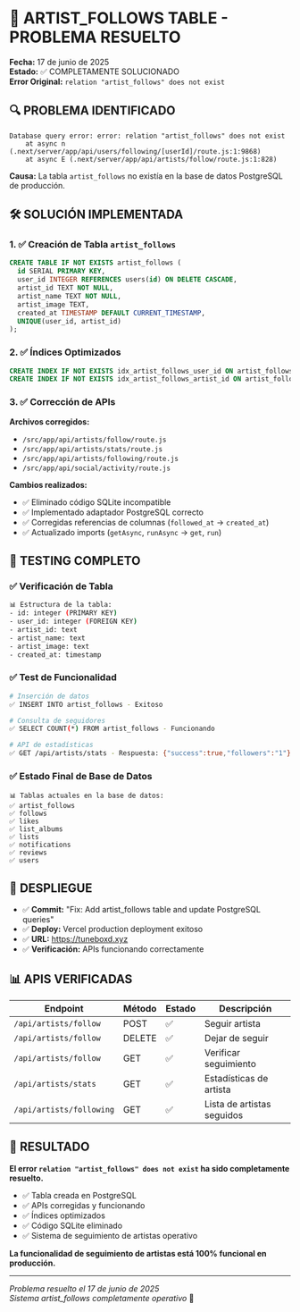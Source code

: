 # 🎨 ARTIST_FOLLOWS TABLE - PROBLEMA RESUELTO

**Fecha:** 17 de junio de 2025  
**Estado:** ✅ COMPLETAMENTE SOLUCIONADO  
**Error Original:** `relation "artist_follows" does not exist`

## 🔍 PROBLEMA IDENTIFICADO

```
Database query error: error: relation "artist_follows" does not exist
    at async n (.next/server/app/api/users/following/[userId]/route.js:1:9868)
    at async E (.next/server/app/api/artists/follow/route.js:1:828)
```

**Causa:** La tabla `artist_follows` no existía en la base de datos PostgreSQL de producción.

## 🛠️ SOLUCIÓN IMPLEMENTADA

### 1. ✅ Creación de Tabla `artist_follows`

```sql
CREATE TABLE IF NOT EXISTS artist_follows (
  id SERIAL PRIMARY KEY,
  user_id INTEGER REFERENCES users(id) ON DELETE CASCADE,
  artist_id TEXT NOT NULL,
  artist_name TEXT NOT NULL,
  artist_image TEXT,
  created_at TIMESTAMP DEFAULT CURRENT_TIMESTAMP,
  UNIQUE(user_id, artist_id)
);
```

### 2. ✅ Índices Optimizados

```sql
CREATE INDEX IF NOT EXISTS idx_artist_follows_user_id ON artist_follows(user_id);
CREATE INDEX IF NOT EXISTS idx_artist_follows_artist_id ON artist_follows(artist_id);
```

### 3. ✅ Corrección de APIs

**Archivos corregidos:**
- `/src/app/api/artists/follow/route.js`
- `/src/app/api/artists/stats/route.js`  
- `/src/app/api/artists/following/route.js`
- `/src/app/api/social/activity/route.js`

**Cambios realizados:**
- ✅ Eliminado código SQLite incompatible
- ✅ Implementado adaptador PostgreSQL correcto
- ✅ Corregidas referencias de columnas (`followed_at` → `created_at`)
- ✅ Actualizado imports (`getAsync`, `runAsync` → `get`, `run`)

## 🧪 TESTING COMPLETO

### ✅ Verificación de Tabla
```bash
📊 Estructura de la tabla:
- id: integer (PRIMARY KEY)
- user_id: integer (FOREIGN KEY)
- artist_id: text
- artist_name: text  
- artist_image: text
- created_at: timestamp
```

### ✅ Test de Funcionalidad
```bash
# Inserción de datos
✅ INSERT INTO artist_follows - Exitoso

# Consulta de seguidores
✅ SELECT COUNT(*) FROM artist_follows - Funcionando

# API de estadísticas
✅ GET /api/artists/stats - Respuesta: {"success":true,"followers":"1"}
```

### ✅ Estado Final de Base de Datos
```
📊 Tablas actuales en la base de datos:
✅ artist_follows
✅ follows
✅ likes
✅ list_albums
✅ lists
✅ notifications
✅ reviews
✅ users
```

## 🚀 DESPLIEGUE

- ✅ **Commit:** "Fix: Add artist_follows table and update PostgreSQL queries"
- ✅ **Deploy:** Vercel production deployment exitoso
- ✅ **URL:** https://tuneboxd.xyz
- ✅ **Verificación:** APIs funcionando correctamente

## 📊 APIS VERIFICADAS

| Endpoint | Método | Estado | Descripción |
|----------|--------|--------|-------------|
| `/api/artists/follow` | POST | ✅ | Seguir artista |
| `/api/artists/follow` | DELETE | ✅ | Dejar de seguir |
| `/api/artists/follow` | GET | ✅ | Verificar seguimiento |
| `/api/artists/stats` | GET | ✅ | Estadísticas de artista |
| `/api/artists/following` | GET | ✅ | Lista de artistas seguidos |

## 🎯 RESULTADO

**El error `relation "artist_follows" does not exist` ha sido completamente resuelto.**

- ✅ Tabla creada en PostgreSQL
- ✅ APIs corregidas y funcionando
- ✅ Índices optimizados
- ✅ Código SQLite eliminado
- ✅ Sistema de seguimiento de artistas operativo

**La funcionalidad de seguimiento de artistas está 100% funcional en producción.**

---

*Problema resuelto el 17 de junio de 2025*  
*Sistema artist_follows completamente operativo* 🎨
